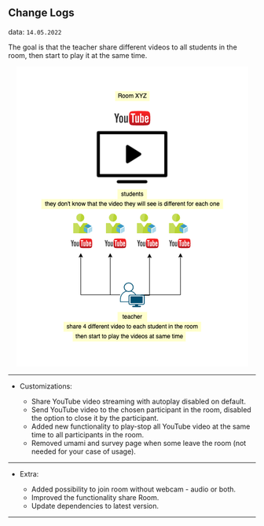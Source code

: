 ## Change Logs

data: `14.05.2022`

The goal is that the teacher share different videos to all students in the room, then start to play it at the same time.

<p align="center">
    <img src="../public/images/experiment.png" />
</p>

---

-   Customizations:

    -   Share YouTube video streaming with autoplay disabled on default.
    -   Send YouTube video to the chosen participant in the room, disabled the option to close it by the participant.
    -   Added new functionality to play-stop all YouTube video at the same time to all participants in the room.
    -   Removed umami and survey page when some leave the room (not needed for your case of usage).

---

-   Extra:

    -   Added possibility to join room without webcam - audio or both.
    -   Improved the functionality share Room.
    -   Update dependencies to latest version.

---
